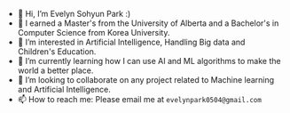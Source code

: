 - 👋 Hi, I’m Evelyn Sohyun Park :)
- 🏫 I earned a Master's from the University of Alberta and a Bachelor's in Computer Science from Korea University.
- 👀 I’m interested in Artificial Intelligence, Handling Big data and Children's Education.
- 🌱 I’m currently learning how I can use AI and ML algorithms to make the world a better place.
- 💞️ I’m looking to collaborate on any project related to Machine learning and Artificial Intelligence.
- 📫 How to reach me: Please email me at `evelynpark0504@gmail.com`

<!---
evelynpark0504/evelynpark0504 is a ✨ special ✨ repository because its `README.md` (this file) appears on your GitHub profile.
You can click the Preview link to take a look at your changes.
--->
